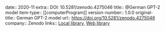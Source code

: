 date:: 2020-11
extra:: DOI: 10.5281/zenodo.4275046
title:: @German GPT-2 model
item-type:: [[computerProgram]]
version-number:: 1.0.0
original-title:: German GPT-2 model
url:: https://doi.org/10.5281/zenodo.4275046
company:: Zenodo
links:: [Local library](zotero://select/groups/2386895/items/4EPSCE7T), [Web library](https://www.zotero.org/groups/2386895/items/4EPSCE7T)
